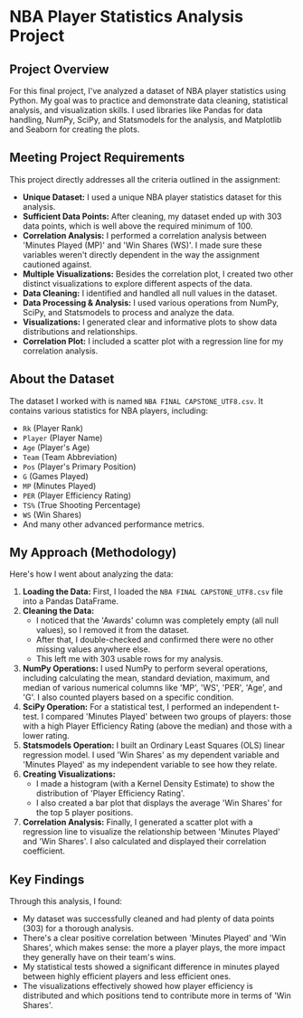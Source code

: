 # NBA Player Statistics Analysis Project

## Project Overview

For this final project, I've analyzed a dataset of NBA player statistics using Python. My goal was to practice and demonstrate data cleaning, statistical analysis, and visualization skills. I used libraries like Pandas for data handling, NumPy, SciPy, and Statsmodels for the analysis, and Matplotlib and Seaborn for creating the plots.

## Meeting Project Requirements

This project directly addresses all the criteria outlined in the assignment:

* **Unique Dataset:** I used a unique NBA player statistics dataset for this analysis.
* **Sufficient Data Points:** After cleaning, my dataset ended up with 303 data points, which is well above the required minimum of 100.
* **Correlation Analysis:** I performed a correlation analysis between 'Minutes Played (MP)' and 'Win Shares (WS)'. I made sure these variables weren't directly dependent in the way the assignment cautioned against.
* **Multiple Visualizations:** Besides the correlation plot, I created two other distinct visualizations to explore different aspects of the data.
* **Data Cleaning:** I identified and handled all null values in the dataset.
* **Data Processing & Analysis:** I used various operations from NumPy, SciPy, and Statsmodels to process and analyze the data.
* **Visualizations:** I generated clear and informative plots to show data distributions and relationships.
* **Correlation Plot:** I included a scatter plot with a regression line for my correlation analysis.

## About the Dataset

The dataset I worked with is named `NBA FINAL CAPSTONE_UTF8.csv`. It contains various statistics for NBA players, including:
* `Rk` (Player Rank)
* `Player` (Player Name)
* `Age` (Player's Age)
* `Team` (Team Abbreviation)
* `Pos` (Player's Primary Position)
* `G` (Games Played)
* `MP` (Minutes Played)
* `PER` (Player Efficiency Rating)
* `TS%` (True Shooting Percentage)
* `WS` (Win Shares)
* And many other advanced performance metrics.

## My Approach (Methodology)

Here's how I went about analyzing the data:

1.  **Loading the Data:** First, I loaded the `NBA FINAL CAPSTONE_UTF8.csv` file into a Pandas DataFrame.
2.  **Cleaning the Data:**
    * I noticed that the 'Awards' column was completely empty (all null values), so I removed it from the dataset.
    * After that, I double-checked and confirmed there were no other missing values anywhere else.
    * This left me with 303 usable rows for my analysis.
3.  **NumPy Operations:** I used NumPy to perform several operations, including calculating the mean, standard deviation, maximum, and median of various numerical columns like 'MP', 'WS', 'PER', 'Age', and 'G'. I also counted players based on a specific condition.
4.  **SciPy Operation:** For a statistical test, I performed an independent t-test. I compared 'Minutes Played' between two groups of players: those with a high Player Efficiency Rating (above the median) and those with a lower rating.
5.  **Statsmodels Operation:** I built an Ordinary Least Squares (OLS) linear regression model. I used 'Win Shares' as my dependent variable and 'Minutes Played' as my independent variable to see how they relate.
6.  **Creating Visualizations:**
    * I made a histogram (with a Kernel Density Estimate) to show the distribution of 'Player Efficiency Rating'.
    * I also created a bar plot that displays the average 'Win Shares' for the top 5 player positions.
7.  **Correlation Analysis:** Finally, I generated a scatter plot with a regression line to visualize the relationship between 'Minutes Played' and 'Win Shares'. I also calculated and displayed their correlation coefficient.

## Key Findings

Through this analysis, I found:

* My dataset was successfully cleaned and had plenty of data points (303) for a thorough analysis.
* There's a clear positive correlation between 'Minutes Played' and 'Win Shares', which makes sense: the more a player plays, the more impact they generally have on their team's wins.
* My statistical tests showed a significant difference in minutes played between highly efficient players and less efficient ones.
* The visualizations effectively showed how player efficiency is distributed and which positions tend to contribute more in terms of 'Win Shares'.


